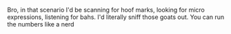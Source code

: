 Bro, in that scenario I'd be scanning for hoof marks, looking for micro expressions, listening for bahs. I'd literally sniff those goats out. You can run the numbers like a nerd

